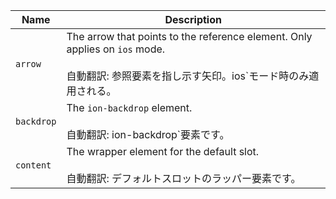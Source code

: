
| Name | Description |
| --- | --- |
| `arrow` | The arrow that points to the reference element. Only applies on `ios` mode.<br /><br />自動翻訳: 参照要素を指し示す矢印。ios`モード時のみ適用される。 |
| `backdrop` | The `ion-backdrop` element.<br /><br />自動翻訳: ion-backdrop`要素です。 |
| `content` | The wrapper element for the default slot.<br /><br />自動翻訳: デフォルトスロットのラッパー要素です。 |

